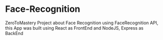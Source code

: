 # Face-Recognition
ZeroToMastery Project about Face Recognition using FaceRecognition API, this App was built using React as FrontEnd and NodeJS, Express as BackEnd
